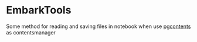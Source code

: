 # EmbarkTools
Some method for reading and saving files in notebook when use [pgcontents]("https://github.com/quantopian/pgcontents") as contentsmanager 
